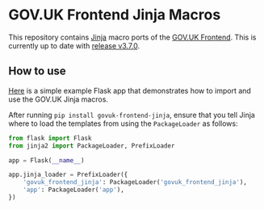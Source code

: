 # GOV.UK Frontend Jinja Macros

This repository contains [Jinja](https://jinja.palletsprojects.com/) macro ports of the [GOV.UK Frontend](https://github.com/alphagov/govuk-frontend). This is currently up to date with [release v3.7.0](https://github.com/alphagov/govuk-frontend/releases/tag/v3.7.0).

## How to use

[Here](https://github.com/matthew-shaw/govuk-frontend-jinja-example) is a simple example Flask app that demonstrates how to import and use the GOV.UK Jinja macros.

After running `pip install govuk-frontend-jinja`, ensure that you tell Jinja where to load the templates from using the `PackageLoader` as follows:

```python
from flask import Flask
from jinja2 import PackageLoader, PrefixLoader

app = Flask(__name__)

app.jinja_loader = PrefixLoader({
    'govuk_frontend_jinja': PackageLoader('govuk_frontend_jinja'),
    'app': PackageLoader('app'),
})
```
